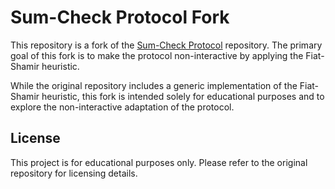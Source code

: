 
# Sum-Check Protocol Fork

This repository is a fork of the [Sum-Check Protocol](https://github.com/montekki/thaler-study/tree/master/sum-check-protocol) repository. The primary goal of this fork is to make the protocol non-interactive by applying the Fiat-Shamir heuristic. 

While the original repository includes a generic implementation of the Fiat-Shamir heuristic, this fork is intended solely for educational purposes and to explore the non-interactive adaptation of the protocol.


## License
This project is for educational purposes only. Please refer to the original repository for licensing details.